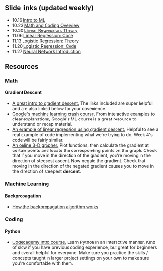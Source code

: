 ## Slide links (updated weekly)

- 10.16 [Intro to ML](tinyurl.com/btrackslides1)
- 10.23 [Math and Coding Overview](tinyurl.com/btrackslides2)
- 10.30 [Linear Regression: Theory](tinyurl.com/btracksl3)
- 11.06 [Linear Regression: Code](https://tinyurl.com/btrackslides4)
- 11.13 [Logistic Regression: Theory](tinyurl.com/btrackslides5)
- 11.20 [Logistic Regression: Code](tinyurl.com/btrackslides6)
- 11.27 [Neural Network Introduction](tinyurl.com/btrackslides7)

## Resources

### Math
#### Gradient Descent
- [A great intro to gradient descent.](https://medium.com/@montjoile/an-introduction-to-gradient-descent-algorithm-34cf3cee752b) The links included are super helpful and are also linked below for your covenience. 
- [Google's machine learning crash course.](https://developers.google.com/machine-learning/crash-course/) From interactive examples to clear explanations, Google's ML course is a great resource to understand or recap material.
- [An example of linear regression using gradient descent.](https://colab.research.google.com/drive/1PPVP27QaY2HaQNW3Gy3HT8MssdqXsHbM) Helpful to see a real example of code implementing what we're trying to do. Week 4's code will be fairly similar.
- [An online 3-D grapher.](https://academo.org/demos/3d-surface-plotter/) Plot functions, then calculate the gradient at certain points and locate the corresponding points on the graph. Check that if you move in the direction of the gradient, you're moving in the direction of steepest ascent. Now negate the gradient. Check that moving in the direction of the negated gradient causes you to move in the direction of steepest **descent**.

### Machine Learning
#### Backpropagation 
- [How the backpropagation algorithm works](http://neuralnetworksanddeeplearning.com/chap2.html)

### Coding
#### Python
- [Codecademy intro course.](https://www.codecademy.com/learn/learn-python-3) Learn Python in an interactive manner. Kind of slow if you have previous coding experience, but great for beginners and overall helpful for everyone. Make sure you practice the skills / concepts taught in larger project settings on your own to make sure you're comfortable with them.

